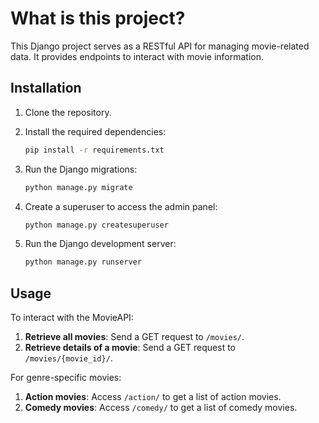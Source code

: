 # What is this project?

This Django project serves as a RESTful API for managing movie-related data. It provides endpoints to interact with movie information.

## Installation

1. Clone the repository.
2. Install the required dependencies:

    ```bash
    pip install -r requirements.txt
    ```

3. Run the Django migrations:

    ```bash
    python manage.py migrate
    ```

4. Create a superuser to access the admin panel:

    ```bash
    python manage.py createsuperuser
    ```

5. Run the Django development server:

    ```bash
    python manage.py runserver
    ```

## Usage

To interact with the MovieAPI:

1. **Retrieve all movies**: Send a GET request to `/movies/`.
2. **Retrieve details of a movie**: Send a GET request to `/movies/{movie_id}/`.

For genre-specific movies:

1. **Action movies**: Access `/action/` to get a list of action movies.
2. **Comedy movies**: Access `/comedy/` to get a list of comedy movies.

